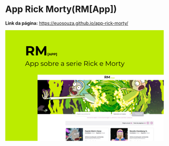 # App Rick Morty(RM[App])

**Link da página:** https://euosouza.github.io/app-rick-morty/

![Capa do Projeto](./src/assets/images/bg-readme.png)
